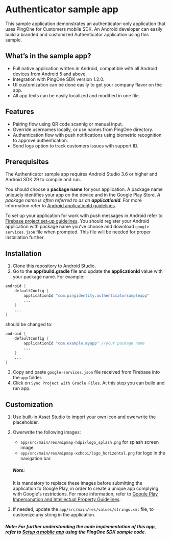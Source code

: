 # Authenticator sample app

This sample application demonstrates an authenticator-only application that uses PingOne for Customers mobile SDK. An Android developer can easily build a branded and customized Authenticator application using this sample.

## What’s in the sample app?

  - Full native application written in Android, compatible with all Android devices from Android 5 and above.
  - Integration with PingOne SDK version 1.2.0.
  - UI customization can be done easily to get your company flavor on the app.
  - All app texts can be easily localized and modified in one file.

## Features

  - Pairing flow using QR code scannig or manual input.
  - Override usernames locally, or use names from PingOne directory.
  - Authentication flow with push notifications using biometric recognition to approve authentication.
  - Send logs option to track customers issues with support ID.

## Prerequisites

The Authenticator sample app requires Android Studio 3.6 or higher and Android SDK 29 to compile and run.

You should choose a **package name** for your application. A package name uniquely identifies your app on the device and in the Google Play Store. *A package name is often referred to as an **applicationId***. For more information refer to [Android applicationId guidelines].

To set up your application for work with push messages in Android refer to [Firebase project set-up guidelines]. You should register your Android application with package name you've choose and download ```google-services.json``` file when prompted. 
This file will be needed for proper installation further.

## Installation

1. Clone this repository to Android Studio.
2. Go to the **app/build.gradle** file and update the **applicationId** value with your package name. For example:
```java
android {
    defaultConfig {
        applicationId "com.pingidentity.authenticatorsampleapp"
        ...
    }
    ...
}
```
should be changed to:
```java
android {
    defaultConfig {
        applicationId "com.example.myapp" //your package name
        ...
    }
    ...
}
```
3. Copy and paste ```google-services.json``` file received from Firebase into the ```app``` folder.
4. Click on ```Sync Project with Gradle Files```. At this step you can build and run app.

## Customization
1. Use built-in Asset Studio to import your own icon and owerwrite the placeholder.
2. Owerwrite the following images:
    * `app/src/main/res/mipmap-hdpi/logo_splash.png` for splash screen image.
    * `app/src/main/res/mipmap-xxhdpi/logo_horizontal.png` for logo in the navigation bar.
    ##### Note: 
    It is mandatory to replace these images before submitting the application to Google Play, in order to create a unique app complying with Google's restrictions. For more information, refer to [Google Play Impersonation and Intellectual Property Guidelines].

3. If needed, update the `app/src/main/res/values/strings.xml` file, to customize any string in the application.
##### Note: For further understanding the code implementation of this app, refer to [Setup a mobile app] using the PingOne SDK sample code.


[Setup a mobile app]: <https://github.com/pingidentity/pingone-customers-mobile-sdk-android>
[Firebase project set-up guidelines]:<https://firebase.google.com/docs/android/setup?authuser=0#register-app/>
[Google Play Impersonation and Intellectual Property Guidelines]:<https://play.google.com/about/ip-impersonation/impersonation/>
[Android applicationId guidelines]:<https://developer.android.com/studio/build/application-id/>
[PingOne mobile SDK Android README]:<https://github.com/pingidentity/pingone-customers-mobile-sdk-android/blob/master/README.md>
